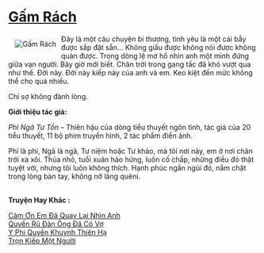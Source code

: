<a href="https://utruyen.com/gam-rach/2850/" title="Gấm Rách"><h1>Gấm Rách</h1></a><div style="display:table"><img align="right" style="float: left; padding: 10px;" src="https://utruyen.com/images/story/200x260/gam-rach.jpg" alt="Gấm Rách">Đây là một câu chuyện bi thương, tình yêu là một cái bẫy được sắp đặt sẵn… Không giấu được không nói được không quản được. Trong dòng lệ mơ hồ nhìn anh một mình đứng giữa vạn người. Bây giờ mới biết. Chân trời trong gang tấc đã khó vượt qua như thế. Đời này. Đời này kiếp này của anh và em. Keo kiệt đến mức không thể cho quá nhiều.<p></p>Chỉ sợ không đành lòng.<p></p><b>Giới thiệu tác giả:</b><p></p><em>Phỉ Ngã Tư Tồn</em> – Thiên hậu của dòng tiểu thuyết ngôn tình, tác giả của 20 tiểu thuyết, 11 bộ phim truyền hình, 2 tác phẩm điển ảnh.<p></p>Phỉ là phỉ, Ngã là ngã, Tư niệm hoặc Tư khảo, mà tôi nơi này, em ở nơi chân trời xa xôi. Thủa nhỏ, tuổi xuân hào hứng, luôn cố chấp, những điều đó thật tuyệt vời, nhưng tôi luôn không thích. Hạnh phúc ngắn ngủi đó, nắm chặt trong lòng bàn tay, không nỡ lãng quêni.</div><p><br><b>Truyện Hay Khác :</b></p><a href="https://utruyen.com/cam-on-em-da-quay-lai-nhin-anh/9307/" alt="Cảm Ơn Em Đã Quay Lại Nhìn Anh">Cảm Ơn Em Đã Quay Lại Nhìn Anh</a><br/><a href="https://github.com/quanluxury/truyenhot/tree/master/truyenhay/19225/" alt="Quyến Rũ Đàn Ông Đã Có Vợ">Quyến Rũ Đàn Ông Đã Có Vợ</a><br/><a href="https://github.com/quanluxury/ngontinhhot/tree/master/truyenhay/17612/" alt="Y Phi Quyền Khuynh Thiên Hạ">Y Phi Quyền Khuynh Thiên Hạ</a><br/><a href="https://dammy2019.blogspot.com/2019/11/tron-kiep-mot-nguoi.html" alt="Trọn Kiếp Một Người">Trọn Kiếp Một Người</a><br/>